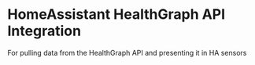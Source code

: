 # HomeAssistant HealthGraph API Integration

For pulling data from the HealthGraph API and presenting it in HA sensors
